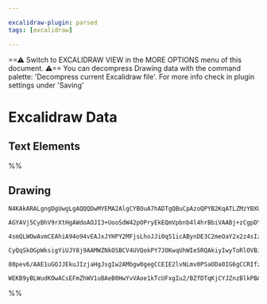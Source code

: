 ```yaml
---

excalidraw-plugin: parsed
tags: [excalidraw]

---
```

==⚠  Switch to EXCALIDRAW VIEW in the MORE OPTIONS menu of this document. ⚠== You can decompress Drawing data with the command palette: 'Decompress current Excalidraw file'. For more info check in plugin settings under 'Saving'


# Excalidraw Data
## Text Elements
%%
## Drawing
```compressed-json
N4KAkARALgngDgUwgLgAQQQDwMYEMA2AlgCYBOuA7hADTgQBuCpAzoQPYB2KqATLZMzYBXUtiRoIACyhQ4zZAHoFAc0JRJQgEYA6bGwC2CgF7N6hbEcK4OCtptbErHALRY8RMpWdx8Q1TdIEfARcZgRmBShcZQUebQA2bQB2GjoghH0EDihmbgBtcDBQMBKIEm4IJIBrbAB9AAVa5mVlHgBGAC0AaWxnTSh9KAAzSVSSyFhECsDsKI5lYLHSzG5n

AGYAVj5CyBhV9rXtHgAWdoAOJI3+UooSdW42pOPryEkEQmVpbnb4l4hrBbiVAABj+zCgpDYVQQAGE2Pg2KQKgBiNoINFopaQTS4bBVZSQoQcYhwhFIiQQ6zMOC4QLZLEQIaEfD4ADKsEWEkEHgZ4Mh0IA6ndRmhtuMIHyoQh2TBOehueU/oTPhxwrk0G0/mwadg1HsNcDQTsIAThHAAJLEdWoPIAXT+Q3ImUt3A4QhZf0IxKwFVwwIZhOJquY1uK

4smQLWOwAvmCEAhiA94o94vEAJxJYHPY2MFjsLhoJJi0q51icABynDE3C2meOaY2x2z4sIzAAIukoAnuEMCGE/pphMSAKLBTLZa1uj3GoRwYi4LuJjVJNZteJnU4NtNrYuQIgcKqu934P4IvHdtC9/BhQrR8D2ui4OBwdkLoFh6BvTIVeekQ/XBhCAQCgACFcXxQMSXhREUSGOD4KWCBsBEOkoHNLt9HZflYWg8l0FRdFCMQ5DSFQ9CMjAvFTSJK

CyQqSkOGpWksigYiUJY8j9AAMWZNkOSBCV4UVQokPY7JOKwqUhWIe5RQAkiyIwyToRlOVBJ5eSxLQjCACVhBVNUHk00iOIwgB5HU9QeQ1jMUjIuM4KAuNwfRmX1VArhEhTTPsxzWUIIwgR4I1Sm88SMIAFSwKAAEEiGUAt0GCIZWNsnzMKiUhYtItgKDeXAl1QKcTy8rTOOHYkYpyvKQkK/5qrYkzwoyKrIQoCL4AEyDEOYbBIRZAANbh4g2DZtE

80pev6/AAE1uGOJJEkuJIzjaHgJsgIw2AMbgw0gegCCEIE2lvNLmv0PSaODa0IG6gCCRIfzAu+ELIAe4h2QQOAa3u0gSAAWTYYgEAq3BNGCQqr37ET3tJGC0D2iAQPhOrSGUHEAAp2iSaheEeXHsdx4FxoASgZHSEGUd1aWmdHcCxtZQV4RmCZZkFSYgU7SqaqBlIQCyoHzSdjwAx0XIQCnvT++ZduNLIwYh7gISOv5sCIb60GVhA/g4cWldIFXj

WEKB9yBLWudKOwACsEFmZhWV1uBAeB0HwYvVAoe1kTcUFxgIu2/BZfDTqKjCYJZnzBlkPBAwOqmNBitPNhz0hvsvfFfBQliiO/YDo8WVvcBYzoJlglDO9oyAA===
```
%%